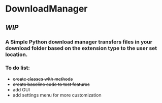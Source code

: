 # DownloadManager
## ***WIP***
### A Simple Python download manager transfers files in your download folder based on the extension type to the user set location.

### To do list:
* ~~create classes with methods~~
* ~~create baseline code to test features~~
* add GUI
* add settings menu for more customization
